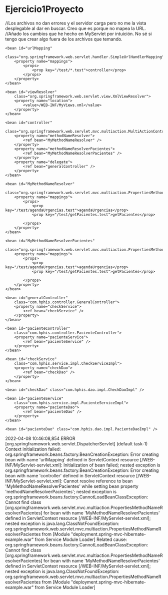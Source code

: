 # Ejercicio1Proyecto

//Los archivos no dan errores y el servidor carga pero no me la vista desplegable al dar en buscar. Creo que es porque no mapea la URL.
//Añado los cambios que he hecho en MyServlet por intuición. No sé si tengo que crear algo fuera de los archivos que temando.

<?xml version="1.0" encoding="UTF-8"?>
<beans
	xmlns:context="http://www.springframework.org/schema/context"
	xmlns:tx="http://www.springframework.org/schema/tx"
	xmlns:xsi="http://www.w3.org/2001/XMLSchema-instance"
	xmlns="http://www.springframework.org/schema/beans"
	xsi:schemaLocation="http://www.springframework.org/schema/beans
                           http://www.springframework.org/schema/beans/spring-beans-3.0.xsd
                           http://www.springframework.org/schema/context
                           http://www.springframework.org/schema/context/spring-context-3.0.xsd
                           http://www.springframework.org/schema/tx
                           http://www.springframework.org/schema/tx/spring-tx-3.0.xsd"
	default-lazy-init="true">

	<bean id="urlMapping"
		class="org.springframework.web.servlet.handler.SimpleUrlHandlerMapping">
		<property name="mappings">
			<props>
				<prop key="/test/*.test">controller</prop>
			</props>
		</property>
	</bean>

	<bean id="viewResolver"
		class="org.springframework.web.servlet.view.XmlViewResolver">
		<property name="location">
			<value>/WEB-INF/MyViews.xml</value>
		</property>
	</bean>

	<bean id="controller"
		class="org.springframework.web.servlet.mvc.multiaction.MultiActionController">
		<property name="methodNameResolver">
			<ref bean="MyMethodNameResolver" />
		</property>
		<property name="methodNameResolverPacientes">
			<ref bean="MyMethodNameResolverPacientes" />
		</property>
		<property name="delegate">
			<ref bean="generalController" />
		</property>
	</bean>

	<bean id="MyMethodNameResolver"
		class="org.springframework.web.servlet.mvc.multiaction.PropertiesMethodNameResolver">
		<property name="mappings">
			<props>
				<prop key="/test/agendaUrgencias.test">agendaUrgencias</prop>
				<prop key="/test/getPacientes.test">getPacientes</prop>

			</props>
		</property>
	</bean>

	<bean id="MyMethodNameResolverPacientes"
		class="org.springframework.web.servlet.mvc.multiaction.PropertiesMethodNameResolverPacientes">
		<property name="mappings">
			<props>
				<prop key="/test/agendaUrgencias.test">agendaUrgencias</prop>
				<prop key="/test/getPacientes.test">getPacientes</prop>

			</props>
		</property>
	</bean>

	<bean id="generalController"
		class="com.hphis.controller.GeneralController">
		<property name="checkService">
			<ref bean="checkService" />
		</property>
	</bean>

	<bean id="pacienteController"
		class="com.hphis.controller.PacienteController">
		<property name="pacienteService">
			<ref bean="pacienteService" />
		</property>
	</bean>

	<bean id="checkService"
		class="com.hphis.service.impl.CheckServiceImpl">
		<property name="checkDao">
			<ref bean="checkDao" />
		</property>
	</bean>

	<bean id="checkDao" class="com.hphis.dao.impl.CheckDaoImpl" />

	<bean id="pacienteService"
		class="com.hphis.service.impl.PacienteServiceImpl">
		<property name="pacienteDao">
			<ref bean="pacienteDao" />
		</property>
	</bean>

	<bean id="pacienteDao" class="com.hphis.dao.impl.PacienteDaoImpl" />

</beans>



2022-04-08 10:46:08,854 ERROR [org.springframework.web.servlet.DispatcherServlet] (default task-1) Context initialization failed: org.springframework.beans.factory.BeanCreationException: Error creating bean with name 'urlMapping' defined in ServletContext resource [/WEB-INF/MyServlet-servlet.xml]: Initialization of bean failed; nested exception is org.springframework.beans.factory.BeanCreationException: Error creating bean with name 'controller' defined in ServletContext resource [/WEB-INF/MyServlet-servlet.xml]: Cannot resolve reference to bean 'MyMethodNameResolverPacientes' while setting bean property 'methodNameResolverPacientes'; nested exception is org.springframework.beans.factory.CannotLoadBeanClassException: Cannot find class [org.springframework.web.servlet.mvc.multiaction.PropertiesMethodNameResolverPacientes] for bean with name 'MyMethodNameResolverPacientes' defined in ServletContext resource [/WEB-INF/MyServlet-servlet.xml]; nested exception is java.lang.ClassNotFoundException: org.springframework.web.servlet.mvc.multiaction.PropertiesMethodNameResolverPacientes from [Module "deployment.spring-mvc-hibernate-example.war" from Service Module Loader]
Related cause: org.springframework.beans.factory.CannotLoadBeanClassException: Cannot find class [org.springframework.web.servlet.mvc.multiaction.PropertiesMethodNameResolverPacientes] for bean with name 'MyMethodNameResolverPacientes' defined in ServletContext resource [/WEB-INF/MyServlet-servlet.xml]; nested exception is java.lang.ClassNotFoundException: org.springframework.web.servlet.mvc.multiaction.PropertiesMethodNameResolverPacientes from [Module "deployment.spring-mvc-hibernate-example.war" from Service Module Loader]

